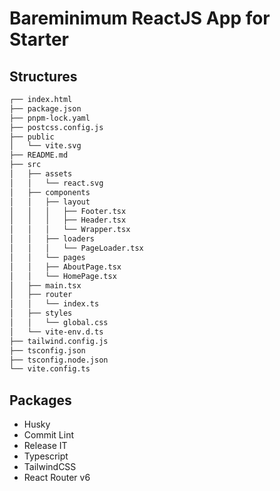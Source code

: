 # Bareminimum ReactJS App for Starter

## Structures

```sh
┌── index.html
├── package.json
├── pnpm-lock.yaml
├── postcss.config.js
├── public
│   └── vite.svg
├── README.md
├── src
│   ├── assets
│   │   └── react.svg
│   ├── components
│   │   ├── layout
│   │   │   ├── Footer.tsx
│   │   │   ├── Header.tsx
│   │   │   └── Wrapper.tsx
│   │   ├── loaders
│   │   │   └── PageLoader.tsx
│   │   └── pages
│   │   ├── AboutPage.tsx
│   │   └── HomePage.tsx
│   ├── main.tsx
│   ├── router
│   │   └── index.ts
│   ├── styles
│   │   └── global.css
│   └── vite-env.d.ts
├── tailwind.config.js
├── tsconfig.json
├── tsconfig.node.json
└── vite.config.ts
```

## Packages

- Husky
- Commit Lint
- Release IT
- Typescript
- TailwindCSS
- React Router v6
